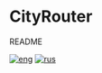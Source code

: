 # CityRouter

README

[![eng](https://img.shields.io/badge/lang-eng-blue.svg)](https://github.com/holodnii/CityRouter/blob/main/readme_eng.md)
[![rus](https://img.shields.io/badge/lang-rus-red.svg)](https://github.com/holodnii/CityRouter/blob/main/readme_rus.md)
